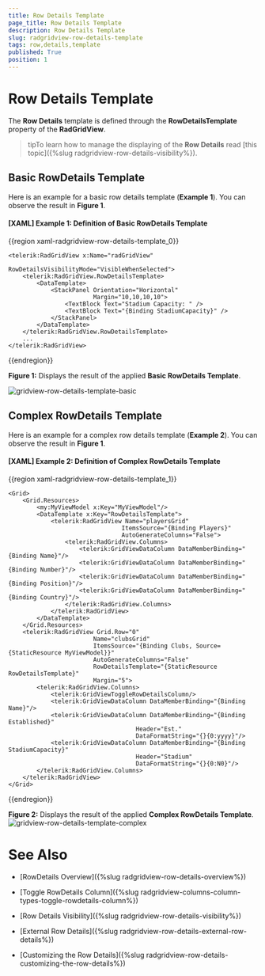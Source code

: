 ```yaml
---
title: Row Details Template
page_title: Row Details Template
description: Row Details Template
slug: radgridview-row-details-template
tags: row,details,template
published: True
position: 1
---
```


# Row Details Template

The __Row Details__ template is defined through the __RowDetailsTemplate__ property of the __RadGridView__.

>tipTo learn how to manage the displaying of the __Row Details__ read [this topic]({%slug radgridview-row-details-visibility%}).
	
## Basic RowDetails Template

Here is an example for a basic row details template (__Example 1__). You can observe the result in __Figure 1__.
		

#### __[XAML] Example 1: Definition of Basic RowDetails Template__

{{region xaml-radgridview-row-details-template_0}}

	<telerik:RadGridView x:Name="radGridView"
	                         RowDetailsVisibilityMode="VisibleWhenSelected">
	    <telerik:RadGridView.RowDetailsTemplate>
	        <DataTemplate>
	            <StackPanel Orientation="Horizontal"
	                        Margin="10,10,10,10">
					<TextBlock Text="Stadium Capacity: " />
					<TextBlock Text="{Binding StadiumCapacity}" />
				</StackPanel>
	        </DataTemplate>
	    </telerik:RadGridView.RowDetailsTemplate>
	    ...
	</telerik:RadGridView>
{{endregion}}

__Figure 1:__ Displays the result of the applied __Basic RowDetails Template__.

![gridview-row-details-template-basic](images/gridview-row-details-template-basic.png)

## Complex RowDetails Template

Here is an example for a complex row details template (__Example 2__). You can observe the result in __Figure 1__.

#### __[XAML] Example 2: Definition of Complex RowDetails Template__

{{region xaml-radgridview-row-details-template_1}}

	<Grid>
		<Grid.Resources>
			<my:MyViewModel x:Key="MyViewModel"/>
			<DataTemplate x:Key="RowDetailsTemplate">
				<telerik:RadGridView Name="playersGrid" 
	                                ItemsSource="{Binding Players}" 
	                                AutoGenerateColumns="False">
					<telerik:RadGridView.Columns>
						<telerik:GridViewDataColumn DataMemberBinding="{Binding Name}"/>
						<telerik:GridViewDataColumn DataMemberBinding="{Binding Number}"/>
						<telerik:GridViewDataColumn DataMemberBinding="{Binding Position}"/>
						<telerik:GridViewDataColumn DataMemberBinding="{Binding Country}"/>
					</telerik:RadGridView.Columns>
				</telerik:RadGridView>
			</DataTemplate>
		</Grid.Resources>
		<telerik:RadGridView Grid.Row="0" 
	                        Name="clubsGrid" 
	                        ItemsSource="{Binding Clubs, Source={StaticResource MyViewModel}}"
	                        AutoGenerateColumns="False"
	                        RowDetailsTemplate="{StaticResource RowDetailsTemplate}"
	                        Margin="5">
			<telerik:RadGridView.Columns>
				<telerik:GridViewToggleRowDetailsColumn/>
				<telerik:GridViewDataColumn DataMemberBinding="{Binding Name}"/>
				<telerik:GridViewDataColumn DataMemberBinding="{Binding Established}"
	                                    Header="Est." 
	                                    DataFormatString="{}{0:yyyy}"/>
				<telerik:GridViewDataColumn DataMemberBinding="{Binding StadiumCapacity}" 
	                                    Header="Stadium" 
	                                    DataFormatString="{}{0:N0}"/>
			</telerik:RadGridView.Columns>
		</telerik:RadGridView>
	</Grid>
{{endregion}}

__Figure 2:__ Displays the result of the applied __Complex RowDetails Template__.
![gridview-row-details-template-complex](images/gridview-row-details-template-complex.png)

# See Also

 * [RowDetails Overview]({%slug radgridview-row-details-overview%})

 * [Toggle RowDetails Column]({%slug radgridview-columns-column-types-toggle-rowdetails-column%})

 * [Row Details Visibility]({%slug radgridview-row-details-visibility%})

 * [External Row Details]({%slug radgridview-row-details-external-row-details%})

 * [Customizing the Row Details]({%slug radgridview-row-details-customizing-the-row-details%})

